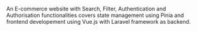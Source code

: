 An E-commerce website with Search, Filter, Authentication and Authorisation functionalities covers state management using Pinia and frontend developement using Vue.js with Laravel framework as backend.